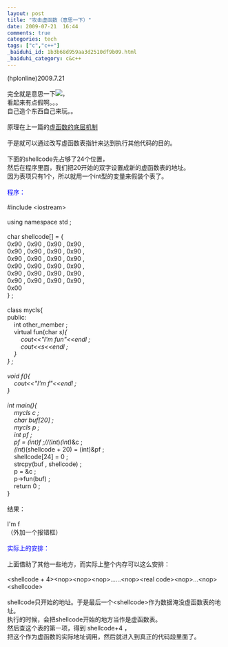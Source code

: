 ```yaml
---
layout: post
title: "攻击虚函数（意思一下）"
date: 2009-07-21  16:44
comments: true
categories: tech
tags: ["c","c++"]
_baiduhi_id: 1b3b68d959aa3d2510df9b09.html
_baiduhi_category: c&c++
---
```


(hplonline)2009.7.21<br/><br/>
完全就是意思一下<img src="http://img.baidu.com/hi/jx/j_0016.gif"/>，<br/>
看起来有点假啊。。。<br/>
自己造个东西自己来玩。。<br/><br/>
原理在上一篇的<a href="http://hi.baidu.com/hplonline/blog/item/1bacf81f75e4026af724e485.html" target="_blank">虚函数的底层机制</a><br/><br/>
于是就可以通过改写虚函数表指针来达到执行其他代码的目的。<font color="#0000ff"><br/></font><br/>
下面的shellcode先占够了24个位置，<br/>
然后在程序里面，我们把20开始的双字设置成新的虚函数表的地址。<br/>
因为表项只有1个，所以就用一个int型的变量来假装个表了。<br/><font color="#0000ff"><br/>
程序：</font><br/><br/>
#include &lt;iostream&gt;<br/><br/>
using namespace std ; <br/><br/>
char shellcode[] = {<br/>
0x90 , 0x90 , 0x90 , 0x90 , <br/>
0x90 , 0x90 , 0x90 , 0x90 , <br/>
0x90 , 0x90 , 0x90 , 0x90 , <br/>
0x90 , 0x90 , 0x90 , 0x90 , <br/>
0x90 , 0x90 , 0x90 , 0x90 , <br/>
0x90 , 0x90 , 0x90 , 0x90 , <br/>
0x00<br/>
} ; <br/><br/>
class mycls{<br/>
public:<br/>
     int other_member ;<br/>
     virtual fun(char *s){<br/>
          cout&lt;&lt;"I'm fun"&lt;&lt;endl ;<br/>
          cout&lt;&lt;s&lt;&lt;endl ;<br/>
     }<br/>
} ;<br/><br/>
void f(){<br/>
     cout&lt;&lt;"I'm f"&lt;&lt;endl ;<br/>
}<br/><br/>
int main(){<br/>
     mycls c ;<br/>
     char buf[20] ;<br/>
     mycls *p ;<br/>
     int pf ;<br/>
     pf = (int)f ;//*(int*)*(int*)&amp;c ;<br/>
     *(int*)(shellcode + 20) = (int)&amp;pf ;<br/>
     shellcode[24] = 0 ;<br/>
     strcpy(buf , shellcode) ;<br/>
     p = &amp;c ;<br/>
     p-&gt;fun(buf) ;<br/>
     return 0 ;<br/>
}<br/><br/>
结果：<br/><br/>
I'm f<br/>
（外加一个报错框）<br/><br/><font color="#0000ff">实际上的安排：</font><br/><br/>
上面借助了其他一些地方，而实际上整个内存可以这么安排：<br/><br/>
&lt;shellcode + 4&gt;&lt;nop&gt;&lt;nop&gt;&lt;nop&gt;......&lt;nop&gt;&lt;real code&gt;&lt;nop&gt;...&lt;nop&gt;&lt;shellcode&gt;<br/><br/>
shellcode只开始的地址。于是最后一个&lt;shellcode&gt;作为数据淹没虚函数表的地址。<br/>
执行的时候，会把shellcode开始的地方当作是虚函数表。<br/>
然后查这个表的第一项，得到 shellcode+4 ， <br/>
把这个作为虚函数的实际地址调用，然后就进入到真正的代码段里面了。<br/><br/>
